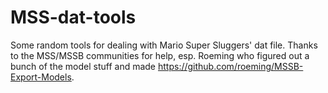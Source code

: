 # MSS-dat-tools

Some random tools for dealing with Mario Super Sluggers' dat file. Thanks to the MSS/MSSB communities for help, esp. Roeming who figured out a bunch of the model stuff and made https://github.com/roeming/MSSB-Export-Models.
